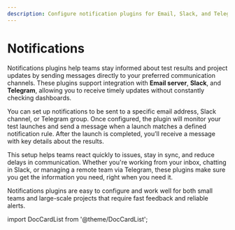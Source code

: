```yaml
---
description: Configure notification plugins for Email, Slack, and Telegram in ReportPortal test automation reporting tools for real-time alerts.
---
```


# Notifications

Notifications plugins help teams stay informed about test results and project updates by sending messages directly to your preferred communication channels. These plugins support integration with **Email server**, **Slack**, and **Telegram**, allowing you to receive timely updates without constantly checking dashboards.

You can set up notifications to be sent to a specific email address, Slack channel, or Telegram group. Once configured, the plugin will monitor your test launches and send a message when a launch matches a defined notification rule. After the launch is completed, you’ll receive a message with key details about the results.

This setup helps teams react quickly to issues, stay in sync, and reduce delays in communication. Whether you're working from your inbox, chatting in Slack, or managing a remote team via Telegram, these plugins make sure you get the information you need, right when you need it.

Notifications plugins are easy to configure and work well for both small teams and large-scale projects that require fast feedback and reliable alerts.

import DocCardList from '@theme/DocCardList';

<DocCardList />
